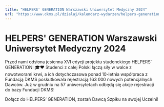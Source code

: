 ```yaml
---
title: "HELPERS' GENERATION Warszawski Uniwersytet Medyczny 2024"
url: "https://www.dkms.pl/dzialaj/kalendarz-wydarzen/helpers-generation-warszawski-uniwersytet-medyczny-zima2024"
---
```


# HELPERS' GENERATION Warszawski Uniwersytet Medyczny 2024

Przed nami odsłona jesienna XVI edycji projektu studenckiego HELPERS’ GENERATION! 🎓❤️ Studenci z całej Polski łączą siły w walce z nowotworami krwi, a ich dotychczasowa ponad 10\-letnia współpraca z Fundacją DKMS poskutkowała rejestracją 163 000 nowych potencjalnych Dawców. Już w grudniu na 57 uniwersytetach odbędą się akcje rejestracji do bazy Fundacji DKMS!


Dołącz do HELPERS’ GENERATION, zostań Dawcą Szpiku na swojej Uczelni!


